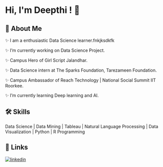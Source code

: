 
# Hi, I'm Deepthi ! 👋

  
## 🚀 About Me
✨ I am a enthusiastic Data Science learner.fnkjksdkfk

✨ I’m currently working on Data Science Project.

✨ Campus Hero of Girl Script Jalandhar.

✨ Data Science intern at The Sparks Foundation, Tarezameen Foundation.
 
✨ Campus Ambassador of Reach Technology | National Social Summit IIT Roorkee.

✨ I’m currently learning Deep learning and AI.


## 🛠 Skills
Data Science | Data Mining | Tableau | Natural Language Processing | Data Visualization | Python | R Programming

  
## 🔗 Links

[![linkedin](https://img.shields.io/badge/linkedin-0A66C2?style=for-the-badge&logo=linkedin&logoColor=white)](https://www.linkedin.com/in/deepthi-m-1107/)
